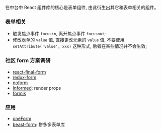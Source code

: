 <!--
abbrlink: yjp6glo1
-->

在中台中 React 组件库的核心是表单组件, 由此衍生出其它和表单相关的组件。

### 表单相关

* 触发焦点事件 `focusin`, 离开焦点事件 `focusout`;
* 修改表单的 `value` 值, 直接更改元素的 `value` 值, 不要使用 `setAttribute('value', xxx)` 这种形式, 后者在某些情况并不会生效;


### 社区 form 方案调研

* [react-final-form](https://github.com/final-form/react-final-form)
* [redux-form](https://github.com/erikras/redux-form)
* [noform](https://github.com/alibaba/noform)
* [Informed](https://github.com/joepuzzo/informed): render props
* [formik](https://github.com/jaredpalmer/formik)

### 应用

* [oneForm](https://github.com/MuYunyun/oneForm/issues/1)
* [beast-form](https://uni-blog.netlify.com/posts/2019-08-19/form/): 拼多多表单库